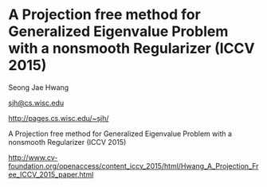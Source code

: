# A Projection free method for Generalized Eigenvalue Problem with a nonsmooth Regularizer (ICCV 2015)
Seong Jae Hwang

sjh@cs.wisc.edu

http://pages.cs.wisc.edu/~sjh/

A Projection free method for Generalized Eigenvalue Problem with a nonsmooth Regularizer (ICCV 2015)

http://www.cv-foundation.org/openaccess/content_iccv_2015/html/Hwang_A_Projection_Free_ICCV_2015_paper.html

